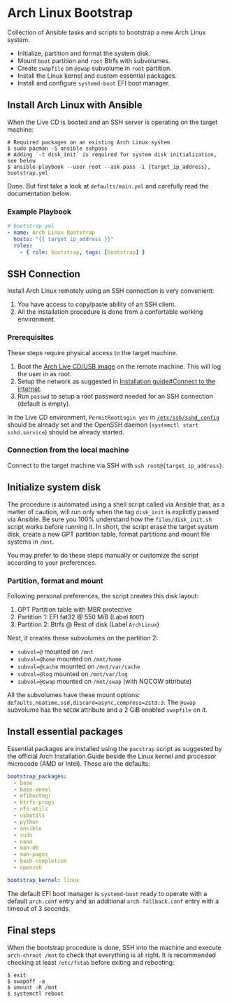 # Arch Linux Bootstrap

Collection of Ansible tasks and scripts to bootstrap a new Arch Linux system.

- Initialize, partition and format the system disk.
- Mount `boot` partition and `root` Btrfs with subvolumes.
- Create `swapfile` on `@swap` subvolume in `root` partition.
- Install the Linux kernel and custom essential packages.
- Install and configure `systemd-boot` EFI boot manager.

## Install Arch Linux with Ansible

When the Live CD is booted and an SSH server is operating on the target machine:

```shell
# Required packages on an existing Arch Linux system
$ sudo pacman -S ansible sshpass
# Adding `-t disk_init` is required for system disk initialization, see below
$ ansible-playbook --user root --ask-pass -i {target_ip_address}, bootstrap.yml
```

Done. But first take a look at `defaults/main.yml` and carefully read the documentation below.

### Example Playbook

```yaml
# bootstrap.yml
- name: Arch Linux Bootstrap
  hosts: "{{ target_ip_address }}"
  roles:
    - { role: bootstrap, tags: [bootstrap] }
```

## SSH Connection

Install Arch Linux remotely using an SSH connection is very convenient:

1. You have access to copy/paste ability of an SSH client.
2. All the installation procedure is done from a confortable working environment.

### Prerequisites

These steps require physical access to the target machine.

1. Boot the [Arch Live CD/USB image](https://archlinux.org/download/) on the remote machine. This will log the user in as root.
2. Setup the network as suggested in [Installation guide#Connect to the internet](https://wiki.archlinux.org/title/Installation_guide#Connect_to_the_internet).
3. Run `passwd` to setup a root password needed for an SSH connection (default is empty).

In the Live CD environment, `PermitRootLogin yes` in [`/etc/ssh/sshd_config`](https://gitlab.archlinux.org/archlinux/archiso/-/blob/master/configs/releng/airootfs/etc/ssh/sshd_config) should be already set and the OpenSSH daemon (`systemctl start sshd.service`) should be already started.

### Connection from the local machine

Connect to the target machine via SSH with `ssh root@{target_ip_address}`.

## Initialize system disk

The procedure is automated using a shell script called via Ansible that, as a matter of caution, will run only when the tag `disk_init` is explictly passed via Ansible. Be sure you 100% understand how the `files/disk_init.sh` script works before running it. In short, the script erase the target system disk, create a new GPT partition table, format partitions and mount file systems in `/mnt`.

You may prefer to do these steps manually or customize the script according to your preferences.

### Partition, format and mount

Following personal preferences, the script creates this disk layout:

1. GPT Partition table with MBR protective
2. Partition 1: EFI fat32 @ 550 MiB (Label `BOOT`)
3. Partition 2: Btrfs @ Rest of disk (Label `ArchLinux`)

Next, it creates these subvolumes on the partition 2:

- `subvol=@` mounted on `/mnt`
- `subvol=@home` mounted on `/mnt/home`
- `subvol=@cache` mounted on `/mnt/var/cache`
- `subvol=@log` mounted on `/mnt/var/log`
- `subvol=@swap` mounted on `/mnt/swap` (with NOCOW attribute)

All the subvolumes have these mount options: `defaults,noatime,ssd,discard=async,compress=zstd:3`. The `@swap` subvolume has the `NOCOW` attribute and a 2 GiB enabled `swapfile` on it.

## Install essential packages

Essential packages are installed using the `pacstrap` script as suggested by the official Arch Installation Guide beside the Linux kernel and processor microcode (AMD or Intel). These are the defaults:

```yaml
bootstrap_packages:
  - base
  - base-devel
  - efibootmgr
  - btrfs-progs
  - nfs-utils
  - usbutils
  - python
  - ansible
  - sudo
  - nano
  - man-db
  - man-pages
  - bash-completion
  - openssh

bootstrap_kernel: linux
```

The default EFI boot manager is `systemd-boot` ready to operate with a default `arch.conf` entry and an additional `arch-fallback.conf` entry with a timeout of 3 seconds.

## Final steps

When the bootstrap procedure is done, SSH into the machine and execute `arch-chroot /mnt` to check that everything is all right. It is recommended checking at least `/etc/fstab` before exiting and rebooting:

```shell
$ exit
$ swapoff -a
$ umount -R /mnt
$ systemctl reboot
```
